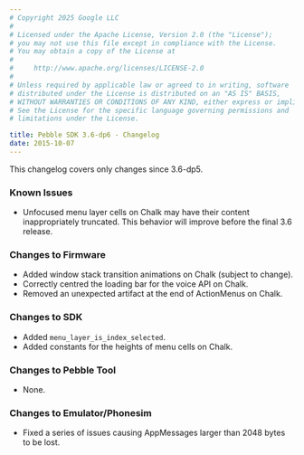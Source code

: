 ```yaml
---
# Copyright 2025 Google LLC
#
# Licensed under the Apache License, Version 2.0 (the "License");
# you may not use this file except in compliance with the License.
# You may obtain a copy of the License at
#
#     http://www.apache.org/licenses/LICENSE-2.0
#
# Unless required by applicable law or agreed to in writing, software
# distributed under the License is distributed on an "AS IS" BASIS,
# WITHOUT WARRANTIES OR CONDITIONS OF ANY KIND, either express or implied.
# See the License for the specific language governing permissions and
# limitations under the License.

title: Pebble SDK 3.6-dp6 - Changelog
date: 2015-10-07
--- 
```


This changelog covers only changes since 3.6-dp5.

### Known Issues

* Unfocused menu layer cells on Chalk may have their content inappropriately truncated.
  This behavior will improve before the final 3.6 release.

### Changes to Firmware

* Added window stack transition animations on Chalk (subject to change).
* Correctly centred the loading bar for the voice API on Chalk.
* Removed an unexpected artifact at the end of ActionMenus on Chalk.

### Changes to SDK

* Added ``menu_layer_is_index_selected``.
* Added constants for the heights of menu cells on Chalk.


### Changes to Pebble Tool

* None.

### Changes to Emulator/Phonesim

* Fixed a series of issues causing AppMessages larger than 2048 bytes to be lost.
